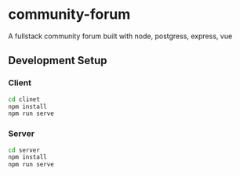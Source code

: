 # community-forum

A fullstack community forum built with node, postgress, express, vue

## Development Setup

### Client

```sh
cd clinet
npm install
npm run serve
```

### Server

```sh
cd server
npm install
npm run serve
```